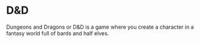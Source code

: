 <!DOCTYPE html> 
<html> 
</head> 
<body> 
<h1>D&D </h1> 
<p>Dungeons and Dragons or D&D is a game where you create a character in a fantasy world full of bards and half elves.</p> 
</body> 
</html>
